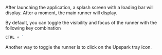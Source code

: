 <!--TITLE:Runner-->
<!--ABOUT:The Upspark command runner .-->

After launching the application, a splash screen with a loading bar will display. After a moment, the main runner will display.
  
By default, you can toggle the visibility and focus of the runner with the following key combination 
```javascript
CTRL + `
```

Another way to toggle the runner is to click on the Upspark tray icon.
